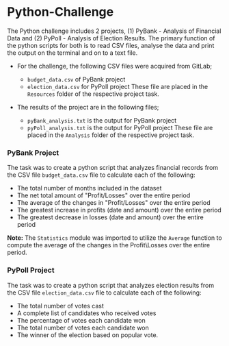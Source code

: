 # Python-Challenge

The Python challenge includes 2 projects, (1) PyBank - Analysis of Financial Data and (2) PyPoll - Analysis of Election Results. The primary function of the python scripts for both is to read CSV files, analyse the data and print the output on the terminal and on to a text file.

* For the challenge, the following CSV files were acquired from GitLab;
    * `budget_data.csv` of PyBank project
    * `election_data.csv` for PyPoll project
    These file are placed in the `Resources` folder of the respective project task.

* The results of the project are in the following files;
    * `pyBank_analysis.txt` is the output for PyBank project
    * `pyPoll_analysis.txt` is the output for PyPoll project
    These file are placed in the `Analysis` folder of the respective project task.

### PyBank Project
The task was to create a python script that analyzes financial records from the CSV file `budget_data.csv` file to calculate each of the following:

* The total number of months included in the dataset
* The net total amount of "Profit/Losses" over the entire period
* The average of the changes in "Profit/Losses" over the entire period
* The greatest increase in profits (date and amount) over the entire period
* The greatest decrease in losses (date and amount) over the entire period

**Note:**
The `Statistics` module was imported to utilize the `Average` function to compute the average of the changes in the Profit\Losses over the entire period.

### PyPoll Project
The task was to create a python script that analyzes election results from the CSV file `election_data.csv` file to calculate each of the following:

* The total number of votes cast
* A complete list of candidates who received votes
* The percentage of votes each candidate won
* The total number of votes each candidate won
* The winner of the election based on popular vote.